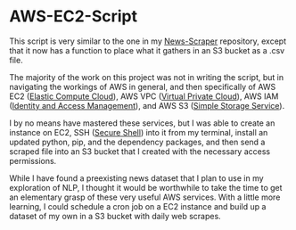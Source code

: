 # AWS-EC2-Script

This script is very similar to the one in my [News-Scraper](https://github.com/evan-fannin/News-Scraper) repository, except that it now has a function to place what it gathers in an S3 bucket as a .csv file.

The majority of the work on this project was not in writing the script, but in navigating the workings of AWS in general, and then specifically of AWS EC2 ([Elastic Compute Cloud](https://en.wikipedia.org/wiki/Amazon_Elastic_Compute_Cloud)), AWS VPC ([Virtual Private Cloud](https://en.wikipedia.org/wiki/Amazon_Virtual_Private_Cloud)), AWS IAM ([Identity and Access Management](https://aws.amazon.com/iam/)), and AWS S3 ([Simple Storage Service](https://en.wikipedia.org/wiki/Amazon_S3)).

I by no means have mastered these services, but I was able to create an instance on EC2, SSH ([Secure Shell](https://en.wikipedia.org/wiki/Secure_Shell)) into it from my terminal, install an updated python, pip, and the dependency packages, and then send a scraped file into an S3 bucket that I created with the necessary access permissions.

While I have found a preexisting news dataset that I plan to use in my exploration of NLP, I thought it would be worthwhile to take the time to get an elementary grasp of these very useful AWS services. With a little more learning, I could schedule a cron job on a EC2 instance and build up a dataset of my own in a S3 bucket with daily web scrapes.

